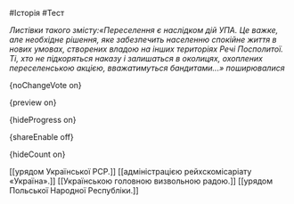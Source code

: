 #Історія #Тест

*Листівки такого змісту:«Переселення є наслідком дій УПА. Це  важке, але необхідне рішення, яке забезпечить населенню спокійне життя в  нових умовах, створених владою на інших територіях Речі Посполитої. Ті,  хто не підкоряться наказу і залишаться в околицях, охоплених  переселенською акцією, вважатимуться бандитами...»  поширювалися*

{noChangeVote on}

{preview on}

{hideProgress on}

{shareEnable off}

{hideCount on}

[[урядом Української РСР.]]
[[адміністрацією рейхскомісаріату «Україна».]]
[[Українською головною визвольною радою.]]
[[урядом Польської Народної Республіки.]]
